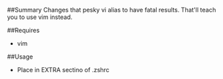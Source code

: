 ##Summary
Changes that pesky vi alias to have fatal results.  That'll teach you to use vim instead.

##Requires
* vim

##Usage
* Place in EXTRA sectino of .zshrc
